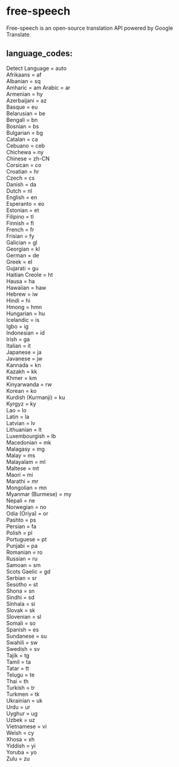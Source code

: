 # free-speech
Free-speech is an open-source translation API powered by Google Translate.

## language_codes:
Detect Language = auto  
Afrikaans = af  
Albanian = sq  
Amharic = am
Arabic = ar  
Armenian = hy  
Azerbaijani = az  
Basque = eu  
Belarusian = be  
Bengali = bn  
Bosnian = bs  
Bulgarian = bg  
Catalan = ca  
Cebuano = ceb  
Chichewa = ny  
Chinese = zh-CN  
Corsican = co  
Croatian = hr  
Czech = cs  
Danish = da  
Dutch = nl  
English = en   
Esperanto = eo  
Estonian = et  
Filipino = tl  
Finnish = fi  
French = fr  
Frisian = fy  
Galician = gl  
Georgian = kl  
German = de  
Greek = el  
Gujarati = gu  
Haitian Creole = ht  
Hausa = ha  
Hawaiian = haw  
Hebrew = iw  
Hindi = hi  
Hmong = hmn  
Hungarian = hu  
Icelandic = is  
Igbo = ig  
Indonesian = id  
Irish = ga  
Italian = it  
Japanese = ja  
Javanese = jw  
Kannada = kn  
Kazakh = kk  
Khmer = km  
Kinyarwanda = rw  
Korean = ko  
Kurdish (Kurmanji) = ku  
Kyrgyz = ky  
Lao = lo  
Latin = la  
Latvian = lv  
Lithuanian = lt  
Luxembourgish = lb  
Macedonian = mk  
Malagasy = mg  
Malay = ms  
Malayalam = ml  
Maltese = mt  
Maori = mi  
Marathi = mr  
Mongolian = mn  
Myanmar (Burmese) = my  
Nepali = ne  
Norwegian = no  
Odia (Oriya) = or  
Pashto = ps  
Persian = fa  
Polish = pl  
Portuguese = pt  
Punjabi = pa  
Romanian = ro  
Russian = ru  
Samoan = sm  
Scots Gaelic = gd  
Serbian = sr  
Sesotho = st   
Shona = sn  
Sindhi = sd  
Sinhala = si  
Slovak = sk  
Slovenian = sl  
Somali = so  
Spanish = es  
Sundanese = su  
Swahili = sw  
Swedish = sv  
Tajik = tg  
Tamil = ta  
Tatar = tt  
Telugu = te  
Thai = th  
Turkish = tr  
Turkmen = tk  
Ukrainian = uk  
Urdu = ur  
Uyghur = ug  
Uzbek = uz  
Vietnamese = vi  
Welsh = cy  
Xhosa = xh  
Yiddish = yi  
Yoruba = yo  
Zulu = zu  
